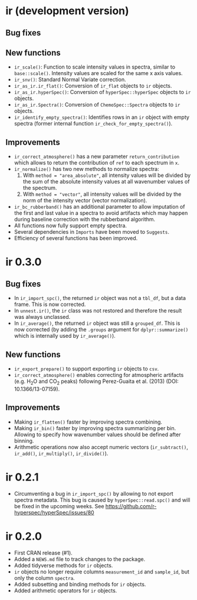 # ir (development version)

## Bug fixes

## New functions

* `ir_scale()`: Function to scale intensity values in spectra, similar to `base::scale()`. Intensity values are scaled for the same x axis values.
* `ir_snv()`: Standard Normal Variate correction.
* `ir_as_ir.ir_flat()`: Conversion of `ir_flat` objects to `ir` objects.
* `ir_as_ir.hyperSpec()`: Conversion of `hyperSpec::hyperSpec` objects to `ir` objects. 
* `ir_as_ir.Spectra()`: Conversion of `ChemoSpec::Spectra` objects to `ir` objects.
* `ir_identify_empty_spectra()`: Identifies rows in an `ir` object with empty spectra (former internal function `ir_check_for_empty_spectra()`).

## Improvements

* `ir_correct_atmosphere()` has a new parameter `return_contribution` which allows to return the contribution of `ref` to each spectrum in `x`.
* `ir_normalize()` has two new methods to normalize spectra: 
    1. With `method = "area_absolute"`, all intensity values will be divided by the sum of the absolute intensity values at all wavenumber values of the spectrum.
    2. With `method = "vector"`, all intensity values will be divided by the norm of the intensity vector (vector normalization).
* `ir_bc_rubberband()` has an additional parameter to allow imputation of the first and last value in a spectra to avoid artifacts which may happen during baseline correction with the rubberband algorithm.
* All functions now fully support empty spectra.
* Several dependencies in `Imports` have been moved to `Suggests`. 
* Efficiency of several functions has been improved.

# ir 0.3.0

## Bug fixes

* In `ir_import_spc()`, the returned `ir` object was not a `tbl_df`, but a data frame. This is now corrected.
* In `unnest.ir()`, the `ir` class was not restored and therefore the result was always unclassed.
* In `ir_average()`, the returned `ir` object was still a `grouped_df`. This is now corrected (by adding the `.groups` argument for `dplyr::summarize()` which is internally used by `ir_average()`).

## New functions

* `ir_export_prepare()` to support exporting `ir` objects to `csv`.
* `ir_correct_atmosphere()` enables correcting for atmospheric artifacts (e.g. H$_2$O and CO$_2$ peaks) following Perez-Guaita et al. (2013) (DOI: 10.1366/13-07159).  

## Improvements

* Making `ir_flatten()` faster by improving spectra combining.
* Making `ir_bin()` faster by improving spectra summarizing per bin. Allowing to specify how wavenumber values should be defined after binning. 
* Arithmetic operations now also accept numeric vectors (`ir_subtract()`, `ir_add()`, `ir_multiply()`, `ir_divide()`).

# ir 0.2.1

* Circumventing a bug in `ir_import_spc()` by allowing to not export spectra metadata. This bug is caused by `hyperSpec::read.spc()` and will be fixed in the upcoming weeks. See https://github.com/r-hyperspec/hyperSpec/issues/80


# ir 0.2.0

* First CRAN release (#1).
* Added a `NEWS.md` file to track changes to the package.
* Added tidyverse methods for `ir` objects.
* `ir` objects no longer require columns `measurement_id` and `sample_id`, but only the column `spectra`.
* Added subsetting and binding methods for `ir` objects.
* Added arithmetic operators for `ir` objects.
